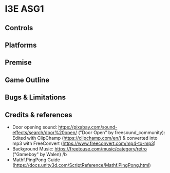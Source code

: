 # I3E ASG1

## Controls
## Platforms
## Premise
## Game Outline
## Bugs & Limitations
## Credits & references
- Door opening sound: https://pixabay.com/sound-effects/search/door%20open/ ("Door Open" by freesound_community):
  Edited with ClipChamp (https://clipchamp.com/en/) & converted into mp3 with FreeConvert (https://www.freeconvert.com/mp4-to-mp3)
- Background Music: https://freetouse.com/music/category/retro ("Gameboy" by Walen) /b
- Mathf.PingPong Guide (https://docs.unity3d.com/ScriptReference/Mathf.PingPong.html)
